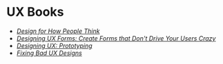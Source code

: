 # UX Books

* [_Design for How People Think_](./books/Design%20for%20how%20People%20Think%20(John%20Whalen)%20(Z-Library).pdf)
* [_Designing UX Forms: Create Forms that Don't Drive Your Users Crazy_](./books/Designing%20UX%20Forms%20Create%20Forms%20That%20Don’t%20Drive%20Your%20Users%20Crazy%20(Jessica%20Enders)%20(Z-Library).pdf)
* [_Designing UX: Prototyping_](./books/Designing%20UX%20Prototyping%20(Ben%20Coleman,%20Dan%20Goodwin)%20(Z-Library).pdf)
* [_Fixing Bad UX Designs_](./books/Fixing%20Bad%20UX%20Designs%20(Lisandra%20Maioli)%20(Z-Library).pdf)